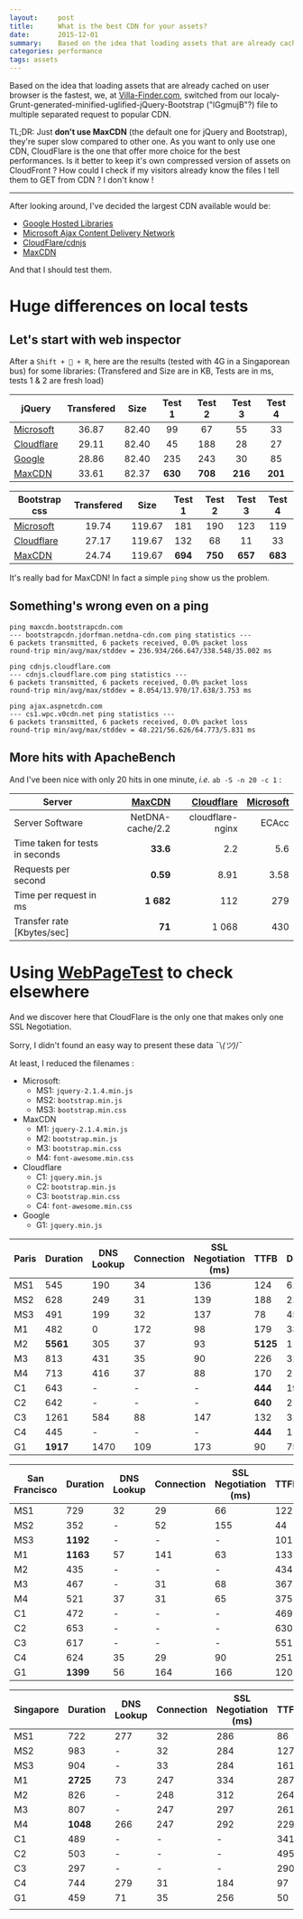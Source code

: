 ```yaml
---
layout:     post
title:      What is the best CDN for your assets?
date:       2015-12-01
summary:    Based on the idea that loading assets that are already cached on user browser is the fastest, let's have a look on switching from your localy-Grunt-generated-minified-uglified-jQuery-Bootstrap file to multiple separated request to popular CDN.
categories: performance
tags: assets
---
```


Based on the idea that loading assets that are already cached on user browser is the fastest, we, at [Villa-Finder.com](http://www.villa-finder.com), switched from our localy-Grunt-generated-minified-uglified-jQuery-Bootstrap ("lGgmujB"?) file to multiple separated request to popular CDN.

TL;DR: Just **don't use MaxCDN** (the default one for jQuery and Bootstrap), they're super slow compared to other one. As you want to only use one CDN, CloudFlare is the one that offer more choice for the best performances.
Is it better to keep it's own compressed version of assets on CloudFront ? How could I check if my visitors already know the files I tell them to GET from CDN ? I don't know !

--------

After looking around, I've decided the largest CDN available would be:

- [Google Hosted Libraries](https://developers.google.com/speed/libraries/)
- [Microsoft Ajax Content Delivery Network](http://www.asp.net/ajax/cdn)
- [CloudFlare/cdnjs](https://cdnjs.com/)
- [MaxCDN](https://www.maxcdn.com/blog/free-open-source-cdns/)

And that I should test them.

# Huge differences on local tests

## Let's start with web inspector

After a `Shift +  + R`, here are the results (tested with 4G in a Singaporean bus) for some libraries: (Transfered and Size are in KB, Tests are in ms, tests 1 & 2 are fresh load)

| jQuery                                                                         | Transfered | Size  | Test 1 | Test 2 | Test 3 | Test 4 |
|---------------------------------------------------------------------------------|:----------:|:-----:|:------:|:------:|:------:|:------:|
| [Microsoft](https://ajax.aspnetcdn.com/ajax/jQuery/jquery-2.1.4.min.js)         | 36.87      | 82.40 | 99     | 67     | 55     | 33     |
| [Cloudflare](https://cdnjs.cloudflare.com/ajax/libs/jquery/2.1.4/jquery.min.js) | 29.11      | 82.40 | 45     | 188    | 28     | 27     |
| [Google](https://ajax.googleapis.com/ajax/libs/jquery/2.1.4/jquery.min.js)      | 28.86      | 82.40 | 235    | 243    | 30     | 85     |
| [MaxCDN](https://code.jquery.com/jquery-2.1.4.min.js)                           | 33.61      | 82.37 | **630**|**708** | **216**| **201**|


| Bootstrap css                                                                                      | Transfered | Size   | Test 1 | Test 2 | Test 3 | Test 4 |
|----------------------------------------------------------------------------------------------------|:----------:|:------:|:------:|:------:|:------:|:------:|
| [Microsoft](https://ajax.aspnetcdn.com/ajax/bootstrap/3.3.5/css/bootstrap.min.css)                 | 19.74      | 119.67 | 181    | 190    | 123    | 119    |
| [Cloudflare](https://cdnjs.cloudflare.com/ajax/libs/twitter-bootstrap/3.3.5/css/bootstrap.min.css) | 27.17      | 119.67 | 132    | 68     | 11     | 33     |
| [MaxCDN](https://maxcdn.bootstrapcdn.com/bootstrap/3.3.5/css/bootstrap.min.css)                    | 24.74      | 119.67 | **694**| **750**| **657**| **683**|

It's really bad for MaxCDN! In fact a simple `ping` show us the problem.

## Something's wrong even on a ping

	ping maxcdn.bootstrapcdn.com
	--- bootstrapcdn.jdorfman.netdna-cdn.com ping statistics ---
	6 packets transmitted, 6 packets received, 0.0% packet loss
	round-trip min/avg/max/stddev = 236.934/266.647/338.548/35.002 ms

	ping cdnjs.cloudflare.com
	--- cdnjs.cloudflare.com ping statistics ---
	6 packets transmitted, 6 packets received, 0.0% packet loss
	round-trip min/avg/max/stddev = 8.054/13.970/17.638/3.753 ms

	ping ajax.aspnetcdn.com
	--- cs1.wpc.v0cdn.net ping statistics ---
	6 packets transmitted, 6 packets received, 0.0% packet loss
	round-trip min/avg/max/stddev = 48.221/56.626/64.773/5.831 ms


## More hits with ApacheBench

And I've been nice with only 20 hits in one minute, *i.e.* `ab -S -n 20 -c 1` :

| Server                          | [MaxCDN](maxcdn.bootstrapcdn.com) | [Cloudflare](cdnjs.cloudflare.com) | [Microsoft](ajax.aspnetcdn.com) |
|---------------------------------|----------------------------------:|-----------------------------------:|--------------------------------:|
| Server Software                 | NetDNA-cache/2.2                  | cloudflare-nginx                   | ECAcc                           |
| Time taken for tests in seconds | **33.6**                          | 2.2                                | 5.6                             |
| Requests per second             | **0.59**                          | 8.91                               | 3.58                            |
| Time per request in ms          | **1 682**                         | 112                                | 279                             |
| Transfer rate [Kbytes/sec]      | **71**                            | 1 068                              | 430                             |


# Using [WebPageTest](http://webpagetest.org) to check elsewhere

And we discover here that CloudFlare is the only one that makes only one SSL Negotiation.

Sorry, I didn't found an easy way to present these data ¯\\_(ツ)_/¯

At least, I reduced the filenames :

  - Microsoft: 
    - MS1: `jquery-2.1.4.min.js`
    - MS2: `bootstrap.min.js`
    - MS3: `bootstrap.min.css`
  - MaxCDN
    - M1: `jquery-2.1.4.min.js`
    - M2: `bootstrap.min.js`
    - M3: `bootstrap.min.css`
    - M4: `font-awesome.min.css`
  - Cloudflare
    - C1: `jquery.min.js`
    - C2: `bootstrap.min.js`
    - C3: `bootstrap.min.css`
    - C4: `font-awesome.min.css`
  - Google
    - G1: `jquery.min.js`

| Paris                 | Duration | DNS Lookup | Connection | SSL Negotiation (ms) | TTFB     | Download | Weight |
|-----------------------| -------- |------------|------------|----------------------| -------- |----------|--------|
| MS1                   | 545      | 190        | 34         | 136                  | 124      | 61       | 45.2   |
| MS2                   | 628      | 249        | 31         | 139                  | 188      | 21       | 17.1   |
| MS3                   | 491      | 199        | 32         | 137                  | 78       | 45       | 83.4   |
| M1                    | 482      | 0          | 172        | 98                   | 179      | 33       | 52.5   |
| M2                    | **5561** | 305        | 37         | 93                   | **5125** | 1        | 12     |
| M3                    | 813      | 431        | 35         | 90                   | 226      | 31       | 69     |
| M4                    | 713      | 416        | 37         | 88                   | 170      | 2        | 7.2    |
| C1                    | 643      | -          | -          | -                    | **444**  | 199      | 60.1   |
| C2                    | 642      | -          | -          | -                    | **640**  | 2        | 14     |
| C3                    | 1261     | 584        | 88         | 147                  | 132      | 310      | 20.2   |
| C4                    | 445      | -          | -          | -                    | **444**  | 1        | 6.5    |
| G1                    | **1917** | 1470       | 109        | 173                  | 90       | 75       | 45.8   |

| San Francisco         | Duration | DNS Lookup | Connection | SSL Negotiation (ms) | TTFB | Download | Weight |
|-----------------------| -------- |------------|------------|----------------------|------| -------- |--------|
| MS1                   | 729      | 32         | 29         | 66                   | 122  | 480      | 28     |
| MS2                   | 352      | -          | 52         | 155                  | 44   | 101      | 37.9   |
| MS3                   | **1192** | -          | -          | -                    | 101  | **1091** | 36.6   |
| M1                    | **1163** | 57         | 141        | 63                   | 133  | **769**  | 33.6   |
| M2                    | 435      | -          | -          | -                    | 434  | 1        | 12.1   |
| M3                    | 467      | -          | 31         | 68                   | 367  | 1        | 7.5    |
| M4                    | 521      | 37         | 31         | 65                   | 375  | 13       | 25.6   |
| C1                    | 472      | -          | -          | -                    | 469  | 3        | 0.4    |
| C2                    | 653      | -          | -          | -                    | 630  | 23       | 0.4    |
| C3                    | 617      | -          | -          | -                    | 551  | 66       | 0.4    |
| C4                    | 624      | 35         | 29         | 90                   | 251  | 219      | 19.7   |
| G1                    | **1399** | 56         | 164        | 166                  | 120  | **893**  | 28.9   |

| Singapore             | Duration | DNS Lookup | Connection | SSL Negotiation (ms) | TTFB | Download | Weight |
|-----------------------| -------- |------------|------------|----------------------|------|----------|--------|
| MS1                   | 722      | 277        | 32         | 286                  | 86   | 41       | 28     |
| MS2                   | 983      | -          | 32         | 284                  | 127  | 540      | 37.8   |
| MS3                   | 904      | -          | 33         | 284                  | 161  | 426      | 13.5   |
| M1                    | **2725** | 73         | 247        | 334                  | 287  | 1784     | 33.6   |
| M2                    | 826      | -          | 248        | 312                  | 264  | 2        | 12.3   |
| M3                    | 807      | -          | 247        | 297                  | 261  | 2        | 7.5    |
| M4                    | **1048** | 266        | 247        | 292                  | 229  | 14       | 25.6   |
| C1                    | 489      | -          | -          | -                    | 341  | 148      | 0.4    |
| C2                    | 503      | -          | -          | -                    | 495  | 8        | 0.4    |
| C3                    | 297      | -          | -          | -                    | 290  | 7        | 0.4    |
| C4                    | 744      | 279        | 31         | 184                  | 97   | 153      | 19.7   |
| G1                    | 459      | 71         | 35         | 256                  | 50   | 47       | 28.9   |
|                       |          |            |            |                      |      |          |        |